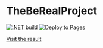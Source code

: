 # TheBeRealProject

[![.NET build](https://github.com/aguacongas/TheBeRealProject/actions/workflows/dotnet.yml/badge.svg)](https://github.com/aguacongas/TheBeRealProject/actions/workflows/dotnet.yml) [![Deploy to Pages](https://github.com/aguacongas/TheBeRealProject/actions/workflows/deploy.yml/badge.svg)](https://github.com/aguacongas/TheBeRealProject/actions/workflows/deploy.yml)

[Visit the result](https://aguacongas.github.io/TheBeRealProject/)
